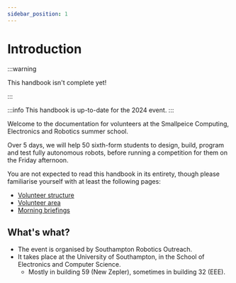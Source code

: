 ```yaml
---
sidebar_position: 1
---
```


# Introduction

:::warning

This handbook isn't complete yet!

:::

:::info
This handbook is up-to-date for the 2024 event.
:::

Welcome to the documentation for volunteers at the Smallpeice Computing, Electronics and Robotics summer school.

Over 5 days, we will help 50 sixth-form students to design, build, program and test fully autonomous robots,
before running a competition for them on the Friday afternoon.

You are not expected to read this handbook in its entirety, though please familiarise yourself with at least the following pages:

-   [Volunteer structure](./volunteer-structure)
-   [Volunteer area](./volunteer-area)
-   [Morning briefings](./morning-briefings)

## What's what?

-   The event is organised by Southampton Robotics Outreach.
-   It takes place at the University of Southampton, in the School of Electronics and Computer Science.
    -   Mostly in building 59 (New Zepler), sometimes in building 32 (EEE).

